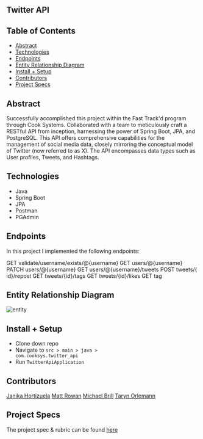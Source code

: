 ## Twitter API

## Table of Contents
- [Abstract](#abstract)
- [Technologies](#technologies)
- [Endpoints](#endpoints)
- [Entity Relationship Diagram](#entity-relationship-diagram)
- [Install + Setup](#set-up)
- [Contributors](#contributors)
- [Project Specs](#project-specs)

## Abstract
Successfully accomplished this project within the Fast Track'd program through Cook Systems. Collaborated with a team to meticulously craft a RESTful API from inception, harnessing the power of Spring Boot, JPA, and PostgreSQL. This API offers comprehensive capabilities for the management of social media data, closely mirroring the conceptual model of Twitter (now referred to as X). The API encompasses data types such as User profiles, Tweets, and Hashtags.

## Technologies
- Java
- Spring Boot
- JPA
- Postman
- PGAdmin

## Endpoints
In this project I implemented the following endpoints:

GET  validate/username/exists/@{​​​​​​username}​​​​​​
GET    users/@{​​​​​​username}​​​​​​
PATCH  users/@{​​​​​​username}​​​​​​
GET    users/@{​​​​​​username}​​​​​​/tweets
POST   tweets/{​​​​​​id}​​​​​​/repost
GET    tweets/{​​​​​​id}​​​​​​/tags
GET    tweets/{​​​​​​id}​​​​​​/likes
GET    tag

## Entity Relationship Diagram
![entity](https://github.com/jhortizu01/twitter_api/assets/21073095/c66e8808-527a-4024-9cd9-33ee6bfc3477)

## Install + Setup
- Clone down repo
- Navigate to <code>src > main > java > com.cooksys.twitter_api</code>
- Run <code>TwitterApiApplication</code>

## Contributors
[Janika Hortizuela](https://github.com/jhortizu01)
[Matt Rowan](https://github.com/MRowan121)
[Michael Brill](https://github.com/ChocolateSpread)
[Taryn Orlemann](https://github.com/torlemann)

## Project Specs
The project spec & rubric can be found [here](./ProjectSpecs.md)
